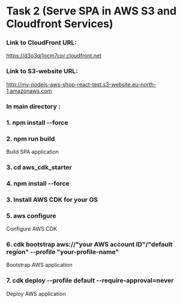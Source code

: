 # Task 2 (Serve SPA in AWS S3 and Cloudfront Services)

### Link to CloudFront URL:

https://d3o3qj1ocm7cpr.cloudfront.net

### Link to S3-website URL:

http://my-nodejs-aws-shop-react-test.s3-website.eu-north-1.amazonaws.com

### In main directory :

### 1. npm install --force

### 2. npm run build

Build SPA application

### 3. cd aws_cdk_starter

### 4. npm install --force

### 3. Install AWS CDK for your OS

### 5. aws configure

Configure AWS CDK

### 6. cdk bootstrap aws://"your AWS account ID"/"default region" --profile "your-profile-name"

Bootstrap AWS application

### 7. cdk deploy --profile default --require-approval=never

Deploy AWS application
